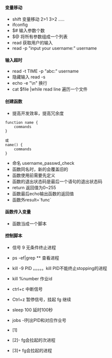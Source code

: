 #### 变量移动
* shift 变量移动 2>1  3>2 .....
* ifconfig 
* $# 输入参数个数
* $@ 将所有参数组成一个列表
* read 获取用户的输入
* read -p "input your username:" username


#### 输入超时
* read -t TIME -p "abc:" username
* 隐藏输入  read -s
* echo -e "\n"  换行
* cat $file |while read line    遍历一个文件
#### 创建函数
* 提高开发效率，提高冗余度
```
function name {
    commands
}

或
name() {
    commands
}
```
* 命名 username_passwd_check
* 函数同名时，新的会覆盖旧的
* 函数使用前需要先定义
* 函数的退出状态码是最后一个语句的退出状态码
* return 返回值为0~255
* 函数最后echo输出函数的返回值
* 函数外result=\`func`

#### 函数传入变量
* 函数当成一个脚本
 
#### 控制脚本
* 信号  9 无条件终止进程
* ps -ef|grep **  查看进程
* kill -9 PID  。。。。。kill PID不能终止stopping的进程
* kill %number 作业id

* ctrl+c 中断信号
* Ctrl+z 暂停信号，挂起   fg  继续
* sleep 100  延时100秒
* jobs  -l列出PID和对应作业号
* [1]
* [2]-  fg会拉起的次进程
* [3]+  fg会拉起的进程



